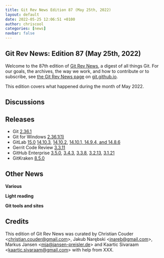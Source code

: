 ```yaml
---
title: Git Rev News Edition 87 (May 25th, 2022)
layout: default
date: 2022-05-25 12:06:51 +0100
author: chriscool
categories: [news]
navbar: false
---
```


## Git Rev News: Edition 87 (May 25th, 2022)

Welcome to the 87th edition of [Git Rev News](https://git.github.io/rev_news/rev_news/),
a digest of all things Git. For our goals, the archives, the way we work, and how to contribute or to
subscribe, see [the Git Rev News page](https://git.github.io/rev_news/rev_news/) on [git.github.io](http://git.github.io).

This edition covers what happened during the month of May 2022.

## Discussions

<!---
### General
-->

<!---
### Reviews
-->

<!---
### Support
-->

<!---
## Developer Spotlight:
-->

## Releases

+ Git [2.36.1](https://public-inbox.org/git/xmqqczgqmv0f.fsf@gitster.g/)
+ Git for Windows [2.36.1(1)](https://github.com/git-for-windows/git/releases/tag/v2.36.1.windows.1)
+ GitLab [15.0](https://about.gitlab.com/releases/2022/05/22/gitlab-15-0-released/)
[14.10.3](https://about.gitlab.com/releases/2022/05/16/gitlab-14-10-3-released/),
[14.10.2](https://about.gitlab.com/releases/2022/05/05/gitlab-14-10-2-released/),
[14.10.1, 14.9.4, and 14.8.6](https://about.gitlab.com/releases/2022/05/02/security-release-gitlab-14-10-1-released/)
+ Gerrit Code Review [3.3.11](https://www.gerritcodereview.com/3.3.html#3311)
+ GitHub Enterprise [3.5.0](https://help.github.com/enterprise-server@3.5/admin/release-notes#3.5.0),
[3.4.3](https://help.github.com/enterprise-server@3.4/admin/release-notes#3.4.3),
[3.3.8](https://help.github.com/enterprise-server@3.3/admin/release-notes#3.3.8),
[3.2.13](https://help.github.com/enterprise-server@3.2/admin/release-notes#3.2.13),
[3.1.21](https://help.github.com/enterprise-server@3.1/admin/release-notes#3.1.21)
+ GitKraken [8.5.0](https://support.gitkraken.com/release-notes/current)

## Other News

__Various__


__Light reading__


__Git tools and sites__


## Credits

This edition of Git Rev News was curated by
Christian Couder &lt;<christian.couder@gmail.com>&gt;,
Jakub Narębski &lt;<jnareb@gmail.com>&gt;,
Markus Jansen &lt;<mja@jansen-preisler.de>&gt; and
Kaartic Sivaraam &lt;<kaartic.sivaraam@gmail.com>&gt;
with help from XXX.
